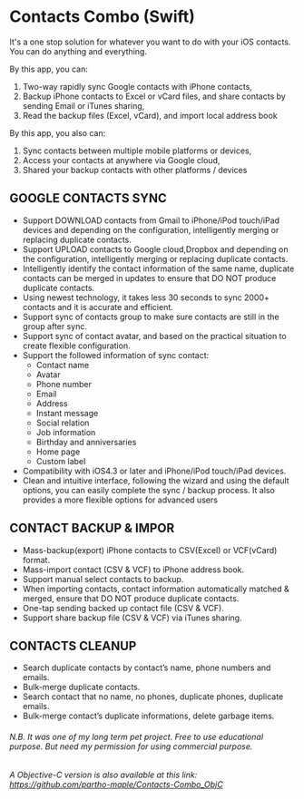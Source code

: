 # Contacts Combo (Swift)

It's a one stop solution for whatever you want to do with your iOS contacts. You can do anything and everything.

By this app, you can: 
  1. Two-way rapidly sync Google contacts with iPhone contacts, 
  2. Backup iPhone contacts to Excel or vCard files, and share contacts by sending Email or iTunes sharing, 
  3. Read the backup files (Excel, vCard), and import local address book

By this app, you also can: 
  1. Sync contacts between multiple mobile platforms or devices, 
  2. Access your contacts at anywhere via Google cloud, 
  3. Shared your backup contacts with other platforms / devices

## GOOGLE CONTACTS SYNC
* Support DOWNLOAD contacts from Gmail to iPhone/iPod touch/iPad devices and depending on the configuration, intelligently merging or replacing duplicate contacts.
* Support UPLOAD contacts to Google cloud,Dropbox and depending on the configuration, intelligently merging or replacing duplicate contacts.
* Intelligently identify the contact information of the same name, duplicate contacts can be merged in updates to ensure that DO NOT produce duplicate contacts.
* Using newest technology, it takes less 30 seconds to sync 2000+ contacts and it is accurate and efficient.
* Support sync of contacts group to make sure contacts are still in the group after sync.
* Support sync of contact avatar, and based on the practical situation to create flexible configuration.
* Support the followed information of sync contact:
  - Contact name
  - Avatar
  - Phone number
  - Email
  - Address
  - Instant message
  - Social relation
  - Job information
  - Birthday and anniversaries
  - Home page
  - Custom label
* Compatibility with iOS4.3 or later and iPhone/iPod touch/iPad devices.
* Clean and intuitive interface, following the wizard and using the default options, you can easily complete the sync / backup process. It also provides a more flexible options for advanced users

## CONTACT BACKUP & IMPOR
* Mass-backup(export) iPhone contacts to CSV(Excel) or VCF(vCard) format.
* Mass-import contact (CSV & VCF) to iPhone address book.
* Support manual select contacts to backup.
* When importing contacts, contact information automatically matched & merged, ensure that DO NOT produce duplicate contacts.
* One-tap sending backed up contact file (CSV & VCF).
* Support share backup file (CSV & VCF) via iTunes sharing.

## CONTACTS CLEANUP
* Search duplicate contacts by contact’s name, phone numbers and emails.
* Bulk-merge duplicate contacts.
* Search contact that no name, no phones, duplicate phones, duplicate emails.
* Bulk-merge contact’s duplicate informations, delete garbage items.




###### N.B.  It was one of my long term pet project. Free to use educational purpose. But need my permission for using commercial purpose.
###### A Objective-C version is also available at this link: https://github.com/partho-maple/Contacts-Combo_ObjC

